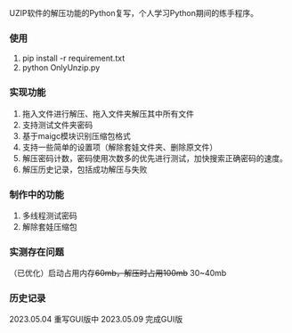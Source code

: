 UZIP软件的解压功能的Python复写，个人学习Python期间的练手程序。


### 使用
1. pip install -r requirement.txt
2. python OnlyUnzip.py


### 实现功能
1. 拖入文件进行解压、拖入文件夹解压其中所有文件
2. 支持测试文件夹密码
3. 基于maigc模块识别压缩包格式
4. 支持一些简单的设置项（解除套娃文件夹、删除原文件）
5. 解压密码计数，密码使用次数多的优先进行测试，加快搜索正确密码的速度。
6. 解压历史记录，包括成功解压与失败

### 制作中的功能
1. 多线程测试密码
2. 解除套娃压缩包

### 实测存在问题
（已优化）启动占用内存~~60mb，解压时占用100mb~~ 30~40mb

### 历史记录
2023.05.04 重写GUI版中
2023.05.09 完成GUI版

